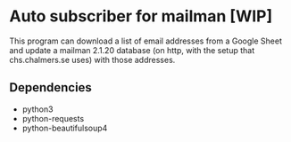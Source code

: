 # Auto subscriber for mailman [WIP]

This program can download a list of email addresses from a Google Sheet and
update a mailman 2.1.20 database (on http, with the setup that chs.chalmers.se
uses) with those addresses.

## Dependencies

* python3
* python-requests
* python-beautifulsoup4

